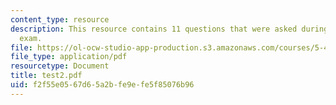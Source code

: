 ```yaml
---
content_type: resource
description: This resource contains 11 questions that were asked during the final
  exam.
file: https://ol-ocw-studio-app-production.s3.amazonaws.com/courses/5-44-organometallic-chemistry-fall-2004/f2f55e0567d65a2bfe9efe5f85076b96_test2.pdf
file_type: application/pdf
resourcetype: Document
title: test2.pdf
uid: f2f55e05-67d6-5a2b-fe9e-fe5f85076b96
---
```

